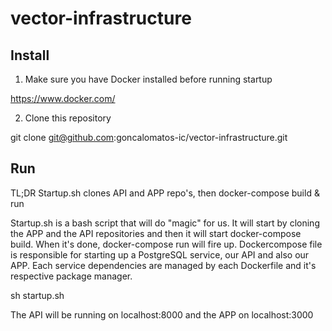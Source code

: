 # vector-infrastructure

## Install

1. Make sure you have Docker installed before running startup

https://www.docker.com/

2. Clone this repository

git clone git@github.com:goncalomatos-ic/vector-infrastructure.git

## Run

TL;DR Startup.sh clones API and APP repo's, then docker-compose build & run

Startup.sh is a bash script that will do "magic" for us. It will start by cloning the APP and the API repositories and then it will start docker-compose build. When it's done, docker-compose run will fire up. Dockercompose file is responsible for starting up a PostgreSQL service, our API and also our APP. Each service dependencies are managed by each Dockerfile and it's respective package manager.

sh startup.sh

The API will be running on localhost:8000 and the APP on localhost:3000
